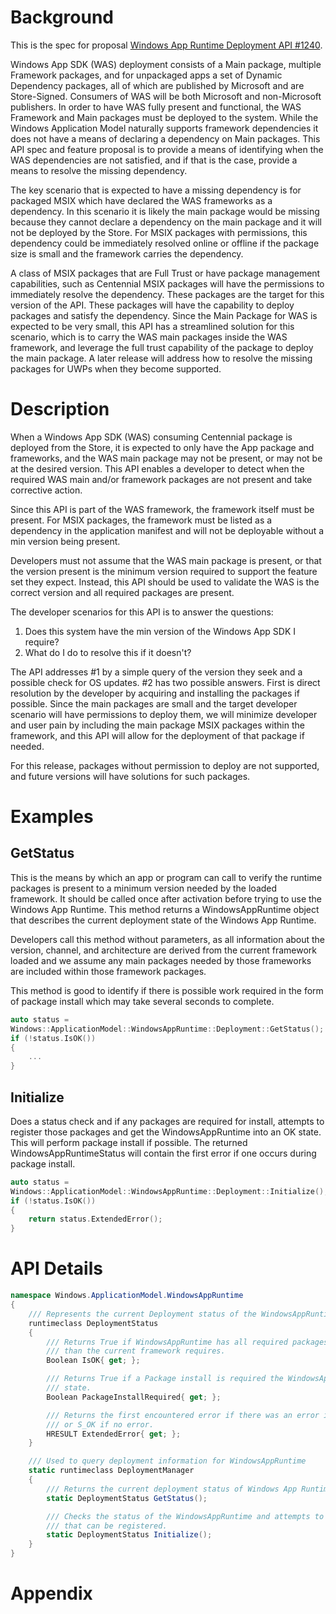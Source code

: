 
# Background

This is the spec for proposal [Windows App Runtime Deployment API #1240](https://github.com/microsoft/WindowsAppSDK/issues/1240).

Windows App SDK (WAS) deployment consists of a Main package, multiple Framework packages, and for
unpackaged apps a set of Dynamic Dependency packages, all of which are published by Microsoft 
and are Store-Signed. Consumers of WAS will be both Microsoft and non-Microsoft publishers.
In order to have WAS fully present and functional, the WAS Framework and Main packages must be 
deployed to the system. While the Windows Application Model naturally supports framework
dependencies it does not have a means of declaring a dependency on Main packages. This API spec
and feature  proposal is to provide a means of identifying when the WAS dependencies are not
satisfied, and if that is the case, provide a means to resolve the missing dependency. 

The key scenario that is expected to have a missing dependency is for packaged MSIX which have
declared the WAS frameworks as a dependency. In this scenario it is likely the main package would
be missing because they cannot declare a dependency on the main package and it will not be
deployed by the Store. For MSIX packages with permissions, this dependency could be immediately
resolved online or offline if the package size is small and the framework carries the dependency.

A class of MSIX packages that are Full Trust or have package management capabilities, such as
Centennial MSIX packages will have the permissions to immediately resolve the dependency. These
packages are the target for this version of the API. These packages will have the capability
to deploy packages and satisfy the dependency. Since the Main Package for WAS is expected to be
very small, this API has a streamlined solution for this scenario, which is to carry the WAS
main packages inside the WAS framework, and leverage the full trust capability of the package
to deploy the main package. A later release will address how to resolve the missing packages
for UWPs when they become supported.


# Description

When a Windows App SDK (WAS) consuming Centennial package is deployed from the Store, it is
expected to only have the App package and frameworks, and the WAS main package may not be present,
or may not be at the desired version. This API enables a developer to detect when the required WAS
main and/or framework packages are not present and take corrective action.

Since this API is part of the WAS framework, the framework itself must be present.
For MSIX packages, the framework must be listed as a dependency in the application manifest and
will not be deployable without a min version being present. 

Developers must not assume that the WAS main package is present, or that the version
present is the minimum version required to support the feature set they expect. Instead, this API
should be used to validate the WAS is the correct version and all required packages are present.

The developer scenarios for this API is to answer the questions:
1. Does this system have the min version of the Windows App SDK I require?
2. What do I do to resolve this if it doesn't?

The API addresses #1 by a simple query of the version they seek and a possible check for OS
updates. #2 has two possible answers. First is direct resolution by the developer by acquiring and
installing the packages if possible. Since the main packages are small and the target developer
scenario will have permissions to deploy them, we will minimize developer and user pain by
including the main package MSIX packages within the framework, and this API will allow for the
deployment of that package if needed.

For this release, packages without permission to deploy are not supported, and future versions
will have solutions for such packages.

# Examples

## GetStatus

This is the means by which an app or program can call to verify the runtime packages is present to
a minimum version needed by the loaded framework. It should be called once after activation before
trying to use the Windows App Runtime. This method returns a WindowsAppRuntime object
that describes the current deployment state of the Windows App Runtime.

Developers call this method without parameters, as all information about the version, channel, and
architecture are derived from the current framework loaded and we assume any main packages needed
by those frameworks are included within those framework packages.

This method is good to identify if there is possible work required in the form of package install
which may take several seconds to complete.

```C++
auto status =
Windows::ApplicationModel::WindowsAppRuntime::Deployment::GetStatus();
if (!status.IsOK())
{
    ...
}
```

## Initialize

Does a status check and if any packages are required for install, attempts to register those packages
and get the WindowsAppRuntime into an OK state. This will perform package install if possible. The
returned WindowsAppRuntimeStatus will contain the first error if one occurs during package install.


```C++
auto status =
Windows::ApplicationModel::WindowsAppRuntime::Deployment::Initialize();
if (!status.IsOK())
{
    return status.ExtendedError();
}
```


# API Details

```c#
namespace Windows.ApplicationModel.WindowsAppRuntime
{
    /// Represents the current Deployment status of the WindowsAppRuntime
    runtimeclass DeploymentStatus
    {
        /// Returns True if WindowsAppRuntime has all required packages at equal or greater version
	    /// than the current framework requires.
        Boolean IsOK{ get; };

        /// Returns True if a Package install is required the WindowsAppRuntime to be in a good
	    /// state.
        Boolean PackageInstallRequired{ get; };

        /// Returns the first encountered error if there was an error initializing or getting the status,
        /// or S_OK if no error.
        HRESULT ExtendedError{ get; };
    }

    /// Used to query deployment information for WindowsAppRuntime
    static runtimeclass DeploymentManager
    {
        /// Returns the current deployment status of Windows App Runtime.
        static DeploymentStatus GetStatus();

        /// Checks the status of the WindowsAppRuntime and attempts to register any packages
	    /// that can be registered. 
        static DeploymentStatus Initialize();
    }
}
```

# Appendix
